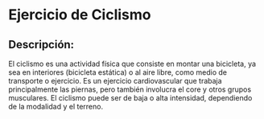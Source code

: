 # Ejercicio de Ciclismo

## Descripción:
El ciclismo es una actividad física que consiste en montar una bicicleta, ya sea en interiores (bicicleta estática) o al aire libre, como medio de transporte o ejercicio. Es un ejercicio cardiovascular que trabaja principalmente las piernas, pero también involucra el core y otros grupos musculares. El ciclismo puede ser de baja o alta intensidad, dependiendo de la modalidad y el terreno.
